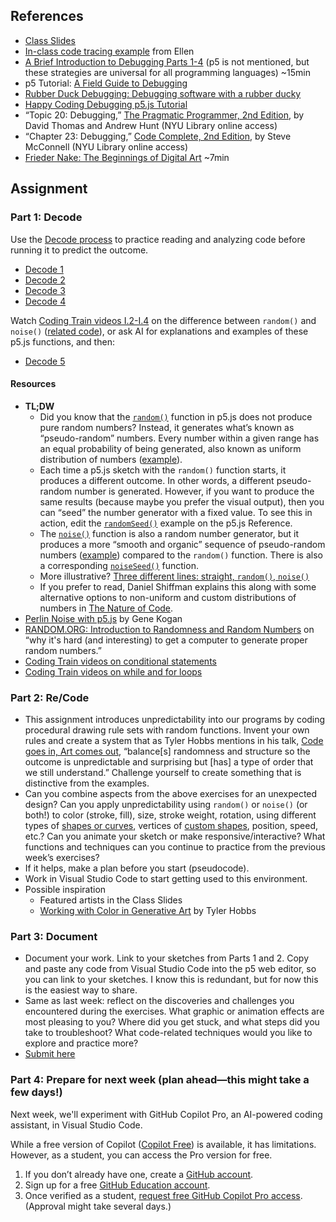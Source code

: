 ## References

- [Class
  Slides](https://drive.google.com/drive/folders/1HC5g1BO8moptbtgz-JwVVv9DldnW3Q_U?usp=sharing)
- [In-class code tracing example](https://editor.p5js.org/enickles/sketches/rqjScpXGp) from Ellen
- [A Brief Introduction to Debugging Parts
  1-4](https://vimeo.com/channels/debugging) (p5 is not mentioned, but these
  strategies are universal for all programming languages) ~15min
- p5 Tutorial: [A Field Guide to
  Debugging](https://p5js.org/learn/debugging.html)
- [Rubber Duck Debugging: Debugging software with a rubber
  ducky](https://rubberduckdebugging.com/)
- [Happy Coding Debugging p5.js
  Tutorial](https://happycoding.io/tutorials/p5js/debugging)
- “Topic 20: Debugging,” [The Pragmatic Programmer, 2nd
  Edition](https://bobcat.library.nyu.edu/primo-explore/fulldisplay?docid=nyu_aleph006843771&context=L&vid=NYU&lang=en_US&search_scope=all&adaptor=Local%20Search%20Engine&tab=all&query=any,contains,pragmatic%20programmer&sortby=rank&mode=basic),
  by David Thomas and Andrew Hunt (NYU Library online access)
- “Chapter 23: Debugging,” [Code Complete, 2nd
  Edition](https://bobcat.library.nyu.edu/primo-explore/fulldisplay?docid=nyu_aleph005835845&context=L&vid=NYU&lang=en_US&search_scope=all&adaptor=Local%20Search%20Engine&isFrbr=true&tab=all&query=any,contains,code%20complete&sortby=date&facet=frbrgroupid,include,1147872474&offset=0),
  by Steve McConnell (NYU Library online access)
- [Frieder Nake: The Beginnings of Digital Art](https://vimeo.com/645548103)
  ~7min

## Assignment

### Part 1: Decode

Use the [Decode process](https://github.com/ellennickles/code-your-way-s25/blob/main/decode.md) to practice reading and analyzing code before running it to predict the outcome.

- [Decode
  1](https://github.com/ellennickles/code-your-way-s25/blob/main/week2/decode1.js)
- [Decode
  2](https://github.com/ellennickles/code-your-way-s25/blob/main/week2/decode2.js)
- [Decode
  3](https://github.com/ellennickles/code-your-way-s25/blob/main/week2/decode3.js)
- [Decode
  4](https://github.com/ellennickles/code-your-way-s25/blob/main/week2/decode4.js)

Watch [Coding Train videos
I.2-I.4](https://thecodingtrain.com/tracks/the-nature-of-code-2/noc/perlin/intro-to-perlin-noise)
on the difference between `random()` and `noise()` ([related
code](https://editor.p5js.org/codingtrain/collections/qTyT_RX11)), or ask AI for
explanations and examples of these p5.js functions, and then:

- [Decode
  5](https://github.com/ellennickles/code-your-way-s25/blob/main/week2/decode5.js)

#### Resources

- **TL;DW**
  - Did you know that the [`random()`](https://p5js.org/reference/p5/random)
    function in p5.js does not produce pure random numbers? Instead, it
    generates what’s known as “pseudo-random” numbers. Every number within a
    given range has an equal probability of being generated, also known as
    uniform distribution of numbers
    ([example](https://editor.p5js.org/enickles/sketches/dC50tsWAF)).
  - Each time a p5.js sketch with the `random()` function starts, it produces a
    different outcome. In other words, a different pseudo-random number is
    generated. However, if you want to produce the same results (because maybe
    you prefer the visual output), then you can “seed” the number generator with
    a fixed value. To see this in action, edit the
    [`randomSeed()`](https://p5js.org/reference/p5/randomSeed) example on the
    p5.js Reference.
  - The [`noise()`](https://p5js.org/reference/p5/noise) function is also a
    random number generator, but it produces a more “smooth and organic”
    sequence of pseudo-random numbers
    ([example](https://editor.p5js.org/enickles/sketches/HvjK-H9sw)) compared to
    the `random()` function. There is also a corresponding
    [`noiseSeed()`](https://p5js.org/reference/p5/noiseSeed) function.
  - More illustrative? [Three different lines: straight, `random()`,
    `noise()`](https://editor.p5js.org/enickles/sketches/8zBZe9DuZ)
  - If you prefer to read, Daniel Shiffman explains this along with some
    alternative options to non-uniform and custom distributions of numbers in [The Nature of
    Code](https://natureofcode.com/random/).
- [Perlin Noise with p5.js](http://genekogan.com/code/p5js-perlin-noise/) by
  Gene Kogan
- [RANDOM.ORG: Introduction to Randomness and Random
  Numbers](https://www.random.org/randomness/) on “why it's hard (and
  interesting) to get a computer to generate proper random numbers.”
- [Coding Train videos on conditional
  statements](https://thecodingtrain.com/tracks/code-programming-with-p5-js/code/3-conditionals/1-conditionals)
- [Coding Train videos on while and for
  loops](https://thecodingtrain.com/tracks/code-programming-with-p5-js/code/4-loops/1-while-for)

### Part 2: Re/Code

- This assignment introduces unpredictability into our programs by
  coding procedural drawing rule sets with random functions. Invent your own
  rules and create a system that as Tyler Hobbs mentions in his talk, [Code goes
  in, Art comes out](https://www.tylerxhobbs.com/words/code-goes-in-art-comes-out), “balance[s]
  randomness and structure so the outcome is unpredictable and surprising but
  [has] a type of order that we still understand.” Challenge yourself to create
  something that is distinctive from the examples.
- Can you combine aspects from the above exercises for an unexpected design? Can
  you apply unpredictability using `random()` or `noise()` (or both!) to color
  (stroke, fill), size, stroke weight, rotation, using different types of
  [shapes or curves](https://p5js.org/reference/#Shape), vertices of
  [custom shapes](https://p5js.org/reference/p5/vertex), position, speed,
  etc.? Can you animate your sketch or make responsive/interactive? What
  functions and techniques can you continue to practice from the previous week’s exercises?
- If it helps, make a plan before you start (pseudocode).
- Work in Visual Studio Code to start getting used to this environment.
- Possible inspiration
  - Featured artists in the Class Slides
  - [Working with Color in Generative
    Art](https://tylerxhobbs.com/essays/2016/working-with-color-in-generative-art)
    by Tyler Hobbs

### Part 3: Document

- Document your work. Link to your sketches from Parts 1 and 2. Copy and paste
  any code from Visual Studio Code into the p5 web editor, so you can link to your
  sketches. I know this is redundant, but for now this is the easiest way to
  share.
- Same as last week: reflect on the discoveries and challenges you encountered
  during the exercises. What graphic or animation effects are most pleasing to
  you? Where did you get stuck, and what steps did you take to troubleshoot?
  What code-related techniques would you like to explore and practice more?
- [Submit here](https://forms.gle/CJZMpMpTeDxpvWv18)

### Part 4: Prepare for next week (plan ahead—this might take a few days!)

Next week, we'll experiment with GitHub Copilot Pro, an AI-powered coding assistant, in Visual Studio Code.

While a free version of Copilot ([Copilot Free](https://docs.github.com/en/copilot/managing-copilot/managing-copilot-as-an-individual-subscriber/about-github-copilot-free)) is available, it has limitations. However, as a student, you can access the Pro version for free.

1. If you don’t already have one, create a [GitHub account](https://github.com).
2. Sign up for a free [GitHub Education
  account](https://github.com/education/students).
3. Once verified as a student, [request free GitHub Copilot Pro
  access](https://docs.github.com/en/copilot/managing-copilot/managing-copilot-as-an-individual-subscriber/managing-your-github-copilot-pro-subscription/getting-free-access-to-copilot-pro-as-a-student-teacher-or-maintainer). (Approval might take several days.)
